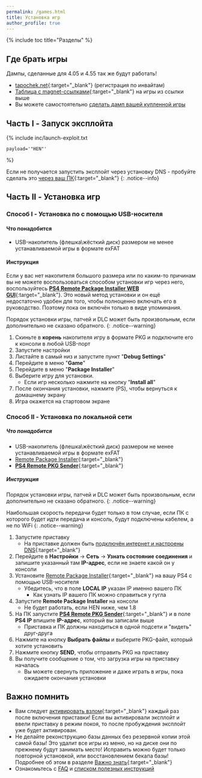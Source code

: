```yaml
---
permalink: /games.html
title: Установка игр
author_profile: true
---
```

{% include toc title="Разделы" %}

## Где брать игры

Дампы, сделанные для 4.05 и 4.55 так же будут работать!

+ [tapochek.net](https://tapochek.net/viewforum.php?f=910){:target="_blank"} (регистрация по инвайтам)
+ [Таблица с magnet-ссылками](https://docs.google.com/spreadsheets/d/1Atl8MdbUggomq5uMHT7jJj5NXLGoK0cV3pTuzS0DDMI/edit#gid=0){:target="_blank"} на игры из ссылки выше
+ Вы можете самостоятельно [сделать дамп вашей купленной игры](game-dumps)
		
## Часть I - Запуск эксплойта

{% include inc/launch-exploit.txt 

	payload='"HEN"'

%}

Если не получается запустить эксплойт через установку DNS - пробуйте сделать это [через ваш ПК](payloads){:target="_blank"}
{: .notice--info}
	
## Часть II - Установка игр

### Способ I - Установка по с помощью USB-носителя 

#### Что понадобится

* USB-накопитель (флешка\жёсткий диск) размером не менее устанавливаемой игры в формате exFAT

#### Инструкция

Если у вас нет накопителя большого размера или по каким-то причинам вы не можете воспользоваться способом установки игр через него, воспользуйтесь [**PS4 Remote Package Installer WEB GUI**](https://4pda.ru/forum/index.php?showtopic=885825&st=6220#entry78285544){:target="_blank"}. Это новый метод установки и он ещё недостаточно удобен для того, чтобы полноценно включать его в руководство. Поэтому пока он включён только в виде упоминания.

Порядок установки игры, патчей и DLC может быть произвольным, если дополнительно не сказано обратного. 
{: .notice--warning}

1. Скиньте в **корень** накопителя игру в формате PKG и подключите его к консоли в любой USB-порт
1. Запустите настройки
1. Листайте в самый низ и запустите пункт "**Debug Settings**"
1. Перейдите в меню "**Game**"
1. Перейдите в меню "**Package Installer**"
1. Выберите игру для установки. 
	* Если игр несколько нажмите на кнопку "**Install all**"
1. После окончания установки, нажмите (PS), чтобы вернуться к домашнему экрану
1. Игра окажется на стартовом экране

### Способ II - Установка по локальной сети

##### Что понадобится

* USB-накопитель (флешка\жёсткий диск) размером не менее устанавливаемой игры в формате exFAT
* [Remote Package Installer](https://mega.nz/#!2dN1XajB!Z5fXyFoKOXFI_ujgGoCZfFFy5nyn7OWo6vF6h_HmWhQ){:target="_blank"}
* [**PS4 Remote PKG Sender**](https://github.com/iref-use/ps4-remote-pkg-sender/releases/latest){:target="_blank"}

##### Инструкция

Порядок установки игры, патчей и DLC может быть произвольным, если дополнительно не сказано обратного. 
{: .notice--warning}

Наибольшая скорость передачи будет только в том случае, если ПК с которого будет идти передача и консоль, будут подключены кабелем, а не по WiFi
{: .notice--warning}

1. Запустите приставку
    * На приставке должен быть [подключён интернет и настроены DNS](start-hen#часть-i---настройка-dns){:target="_blank"}
1. Перейдите в **Настройки** -> **Сеть** -> **Узнать состояние соединения** и запишите указанный там **IP-адрес**, если не знаете какой он у консоли
1. Установите [Remote Package Installer](https://mega.nz/#!2dN1XajB!Z5fXyFoKOXFI_ujgGoCZfFFy5nyn7OWo6vF6h_HmWhQ){:target="_blank"} на вашу PS4 с помощью USB-носителя
    * Убедитесь, что в поле **LOCAL IP** указан IP именно вашего ПК 
        * Как узнать IP вашего ПК можно справиться у гугла
1. Запустите **Remote Package Installer** на консоли
    * Не будет работать, если HEN ниже, чем 1.8
1. На ПК запустите [**PS4 Remote PKG Sender**](https://github.com/iref-use/ps4-remote-pkg-sender/releases/latest){:target="_blank"} и в поле **PS4 IP** впишите **IP-адрес**, который вы записали выше
    * Приставка и ПК должны находиться в одной подсети и "видеть" друг-друга
1. Нажмите на кнопку **Выбрать файлы** и выберите PKG-файл, который хотите установить
1. Нажмите кнопку **SEND**, чтобы отправить PKG на приставку 
1. Вы получите сообщение о том, что загрузка игры на приставку началась
    * Вы можете свернуть приложение и даже играть в игры, пока ожидаете окончания установки 

## Важно помнить 
* Вам следует [активировать взлом](/start-hen#%D0%A7%D0%B0%D1%81%D1%82%D1%8C-iii---%D0%97%D0%B0%D0%BF%D1%83%D1%81%D0%BA-%D1%8D%D0%BA%D1%81%D0%BF%D0%BB%D0%BE%D0%B9%D1%82%D0%B0){:target="_blank"} каждый раз после включения приставки! Если вы активировали эксплойт и ввели приставку в режим покоя, то после пробуждения эксплойт уже будет активирован. 
* Не делайте реконструкцию базы данных без резервной копии этой самой базы! Это удалит все игры из меню, но на диске они по прежнему будут занимать место! Исправить можно будет только повторной установкой, или восстановлением бекапа базы! Подробнее об этом в разделе [Важно знать](info){:target="_blank"}
* Ознакомьтесь с [FAQ](faq) и [списком полезных инструкций](addons)